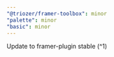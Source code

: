 ```yaml
---
"@triozer/framer-toolbox": minor
"palette": minor
"basic": minor
---
```


Update to framer-plugin stable (^1)
